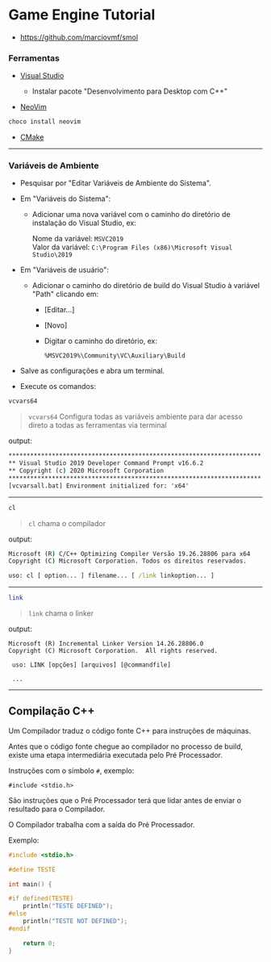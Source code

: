 # Game Engine Tutorial

- https://github.com/marciovmf/smol

### Ferramentas

- [Visual Studio](https://visualstudio.microsoft.com/pt-br/vs/) 
  - Instalar pacote "Desenvolvimento para Desktop com C++"

- [NeoVim](https://neovim.io/)

```cmd
choco install neovim
```

- [CMake](https://cmake.org/download/)

---

### Variáveis de Ambiente

- Pesquisar por "Editar Variáveis de Ambiente do Sistema".
- Em "Variáveis do Sistema":
  - Adicionar uma nova variável com o caminho do diretório de instalação do Visual Studio, ex:

	Nome da variável: `MSVC2019`\
	Valor da variável: `C:\Program Files (x86)\Microsoft Visual Studio\2019`

- Em "Variáveis de usuário":
  - Adicionar o caminho do diretório de build do Visual Studio à variável "Path" clicando em:
    - [Editar...]
    - [Novo]
    - Digitar o caminho do diretório, ex:

    	`%MSVC2019%\Community\VC\Auxiliary\Build`

- Salve as configurações e abra um terminal.

- Execute os comandos:

```cmd
vcvars64
````

> `vcvars64` Configura todas as variáveis ambiente para dar acesso direto a todas as ferramentas via terminal

output:

```cmd
**********************************************************************
** Visual Studio 2019 Developer Command Prompt v16.6.2
** Copyright (c) 2020 Microsoft Corporation
**********************************************************************
[vcvarsall.bat] Environment initialized for: 'x64'
```

---

```cmd
cl
```

> `cl` chama o compilador

output:

```cmd
Microsoft (R) C/C++ Optimizing Compiler Versão 19.26.28806 para x64
Copyright (C) Microsoft Corporation. Todos os direitos reservados.

uso: cl [ option... ] filename... [ /link linkoption... ]
```

---

```bash
link
```

> `link` chama o linker

output:

```
Microsoft (R) Incremental Linker Version 14.26.28806.0
Copyright (C) Microsoft Corporation.  All rights reserved.

 uso: LINK [opções] [arquivos] [@commandfile]

 ...
````

---

## Compilação C++

Um Compilador traduz o código fonte C++ para instruções de máquinas.

Antes que o código fonte chegue ao compilador no processo de build,
existe uma etapa intermediária executada pelo Pré Processador.

Instruções com o símbolo `#`, exemplo: 

`#include <stdio.h>`

São instruções que o Pré Processador terá que lidar antes de enviar o resultado para o Compilador.

O Compilador trabalha com a saída do Pré Processador.

Exemplo:

```c++
#include <stdio.h>

#define TESTE

int main() {

#if defined(TESTE)
	println("TESTE DEFINED");
#else
	println("TESTE NOT DEFINED");
#endif

	return 0;
}
```